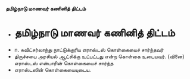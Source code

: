 **தமிழ்நாடு மாணவர் கணினித் திட்டம்**
- # தமிழ்நாடு மாணவர் கணினித் திட்டம்
- n. சுவிட்சர்லாந்து நாட்டுக்குரிய எராஸ்டஸ் கொள்கையைச் சார்ந்தவர்
- திருச்சபை அரசியல் ஆட்சிக்கு உட்பட்டது என்ற கொள்கை உடையவர். (வினை) எராஸ்டஸ்  என்பாரின் கொள்கையைச் சார்ந்த
- எராஸ்டஸின் கொள்கையையுடைய.

